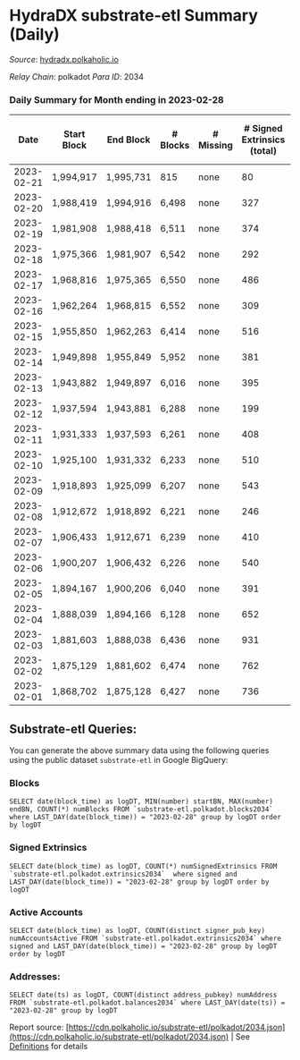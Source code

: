 # HydraDX substrate-etl Summary (Daily)

_Source_: [hydradx.polkaholic.io](https://hydradx.polkaholic.io)

*Relay Chain*: polkadot
*Para ID*: 2034



### Daily Summary for Month ending in 2023-02-28


| Date | Start Block | End Block | # Blocks | # Missing | # Signed Extrinsics (total) | # Active Accounts | # Addresses with Balances | # Events | # Transfers | # XCM Transfers In | # XCM Transfers Out |
| ---- | ----------- | --------- | -------- | --------- | --------------------------- | ----------------- | ------------------------- | -------- | ----------- | ------------------ | ------------------- |
| 2023-02-21 | 1,994,917 | 1,995,731 | 815 | none  | 80 | 14 |  | 3,462 | 121  |   |   |
| 2023-02-20 | 1,988,419 | 1,994,916 | 6,498 | none  | 327 | 81 | 23,286 | 23,637 | 451  |   |   |
| 2023-02-19 | 1,981,908 | 1,988,418 | 6,511 | none  | 374 | 33 | 23,284 | 24,490 | 531  |   |   |
| 2023-02-18 | 1,975,366 | 1,981,907 | 6,542 | none  | 292 |  | 23,278 | 23,396 | 407  |   |   |
| 2023-02-17 | 1,968,816 | 1,975,365 | 6,550 | none  | 486 | 105 | 23,272 | 25,748 | 646  |   |   |
| 2023-02-16 | 1,962,264 | 1,968,815 | 6,552 | none  | 309 | 78 | 23,271 | 23,696 | 428  | 32 ($9,757.20) | 31 ($9,777.33) |
| 2023-02-15 | 1,955,850 | 1,962,263 | 6,414 | none  | 516 | 110 | 23,266 | 25,807 | 735  | 42 ($22,769.24) | 39 ($30,746.98) |
| 2023-02-14 | 1,949,898 | 1,955,849 | 5,952 | none  | 381 | 103 | 23,255 | 22,617 | 477  | 37 ($17,294.28) | 40 ($17,418.37) |
| 2023-02-13 | 1,943,882 | 1,949,897 | 6,016 | none  | 395 | 80 | 23,248 | 23,357 | 611  | 40 ($18,483.12) | 37 ($17,549.40) |
| 2023-02-12 | 1,937,594 | 1,943,881 | 6,288 | none  | 199 | 72 | 23,240 | 21,578 | 279  | 24 ($19,137.25) | 13 ($4,596.35) |
| 2023-02-11 | 1,931,333 | 1,937,593 | 6,261 | none  | 408 | 90 | 23,233 | 24,163 | 623  | 37 ($26,193.88) | 31 ($25,320.42) |
| 2023-02-10 | 1,925,100 | 1,931,332 | 6,233 | none  | 510 | 124 | 23,223 | 25,261 | 704  | 49 ($21,741.08) | 34 ($17,532.81) |
| 2023-02-09 | 1,918,893 | 1,925,099 | 6,207 | none  | 543 | 132 | 23,223 | 25,522 | 808  | 53 ($26,919.19) | 43 ($25,915.80) |
| 2023-02-08 | 1,912,672 | 1,918,892 | 6,221 | none  | 246 | 103 | 23,214 | 21,871 | 301  | 30 ($8,144.07) | 21 ($13,704.32) |
| 2023-02-07 | 1,906,433 | 1,912,671 | 6,239 | none  | 410 | 103 | 23,211 | 23,813 | 569  | 36 ($19,508.93) | 17 ($12,572.32) |
| 2023-02-06 | 1,900,207 | 1,906,432 | 6,226 | none  | 540 | 148 | 23,204 | 25,591 | 741  | 72 ($32,018.25) | 39 ($31,079.70) |
| 2023-02-05 | 1,894,167 | 1,900,206 | 6,040 | none  | 391 | 116 | 23,196 | 23,291 | 571  | 39 ($15,277.88) | 32 ($14,903.25) |
| 2023-02-04 | 1,888,039 | 1,894,166 | 6,128 | none  | 652 | 134 | 23,190 | 26,575 | 968  | 33 ($33,959.11) | 41 ($28,835.49) |
| 2023-02-03 | 1,881,603 | 1,888,038 | 6,436 | none  | 931 | 229 | 23,182 | 30,692 | 1,211  | 68 ($36,736.84) | 68 ($39,766.51) |
| 2023-02-02 | 1,875,129 | 1,881,602 | 6,474 | none  | 762 | 196 | 23,177 | 28,566 | 957  | 64 ($32,484.46) | 68 ($55,547.97) |
| 2023-02-01 | 1,868,702 | 1,875,128 | 6,427 | none  | 736 | 212 | 23,160 | 28,060 | 1,013  | 50 ($34,358.62) | 35 ($17,114.87) |

## Substrate-etl Queries:
You can generate the above summary data using the following queries using the public dataset `substrate-etl` in Google BigQuery:


### Blocks
```
SELECT date(block_time) as logDT, MIN(number) startBN, MAX(number) endBN, COUNT(*) numBlocks FROM `substrate-etl.polkadot.blocks2034`  where LAST_DAY(date(block_time)) = "2023-02-28" group by logDT order by logDT
```


### Signed Extrinsics
```
SELECT date(block_time) as logDT, COUNT(*) numSignedExtrinsics FROM `substrate-etl.polkadot.extrinsics2034`  where signed and LAST_DAY(date(block_time)) = "2023-02-28" group by logDT order by logDT
```


### Active Accounts
```
SELECT date(block_time) as logDT, COUNT(distinct signer_pub_key) numAccountsActive FROM `substrate-etl.polkadot.extrinsics2034` where signed and LAST_DAY(date(block_time)) = "2023-02-28" group by logDT order by logDT
```


### Addresses:
```
SELECT date(ts) as logDT, COUNT(distinct address_pubkey) numAddress FROM `substrate-etl.polkadot.balances2034` where LAST_DAY(date(ts)) = "2023-02-28" group by logDT
```



Report source: [https://cdn.polkaholic.io/substrate-etl/polkadot/2034.json](https://cdn.polkaholic.io/substrate-etl/polkadot/2034.json) | See [Definitions](/DEFINITIONS.md) for details
